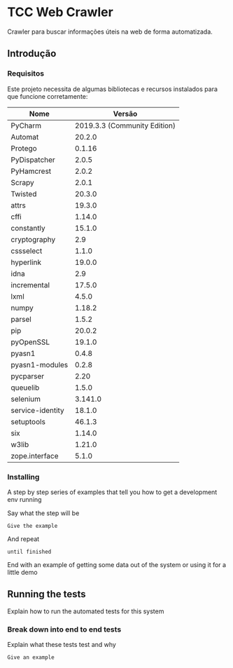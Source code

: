 # TCC Web Crawler

Crawler para buscar informações úteis na web de forma automatizada.

## Introdução



### Requisitos

Este projeto necessita de algumas bibliotecas e recursos instalados para que funcione corretamente:

| Nome             	| Versão                       	|
|------------------	|------------------------------	|
| PyCharm          	| 2019.3.3 (Community Edition) 	|
| Automat          	| 20.2.0                       	|
| Protego          	| 0.1.16                       	|
| PyDispatcher     	| 2.0.5                        	|
| PyHamcrest       	| 2.0.2                        	|
| Scrapy           	| 2.0.1                        	|
| Twisted          	| 20.3.0                       	|
| attrs            	| 19.3.0                       	|
| cffi             	| 1.14.0                       	|
| constantly       	| 15.1.0                       	|
| cryptography     	| 2.9                          	|
| cssselect        	| 1.1.0                        	|
| hyperlink        	| 19.0.0                       	|
| idna             	| 2.9                          	|
| incremental      	| 17.5.0                       	|
| lxml             	| 4.5.0                        	|
| numpy            	| 1.18.2                       	|
| parsel           	| 1.5.2                        	|
| pip              	| 20.0.2                       	|
| pyOpenSSL        	| 19.1.0                       	|
| pyasn1           	| 0.4.8                        	|
| pyasn1-modules   	| 0.2.8                        	|
| pycparser        	| 2.20                         	|
| queuelib         	| 1.5.0                        	|
|selenium	        | 3.141.0                        |	      
| service-identity 	| 18.1.0                       	|
| setuptools       	| 46.1.3                       	|
| six              	| 1.14.0                       	|
| w3lib            	| 1.21.0                       	|
| zope.interface   	| 5.1.0                        	|

### Installing

A step by step series of examples that tell you how to get a development env running

Say what the step will be

```
Give the example
```

And repeat

```
until finished
```

End with an example of getting some data out of the system or using it for a little demo

## Running the tests

Explain how to run the automated tests for this system

### Break down into end to end tests

Explain what these tests test and why

```
Give an example
```



